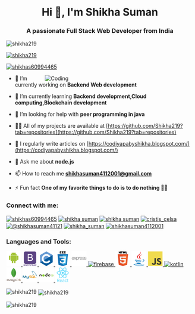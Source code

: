 
<h1 align="center">Hi 👋, I'm Shikha Suman</h1>
<h3 align="center">A passionate Full Stack Web Developer from India</h3>


<p align="left"> <img src="https://komarev.com/ghpvc/?username=shikha219&label=Profile%20views&color=0e75b6&style=flat" alt="shikha219" /> </p>

<p align="left"> <a href="https://github.com/ryo-ma/github-profile-trophy"><img src="https://github-profile-trophy.vercel.app/?username=shikha219" alt="shikha219" /></a> </p>

<p align="left"> <a href="https://twitter.com/shikhas60994465" target="blank"><img src="https://img.shields.io/twitter/follow/shikhas60994465?logo=twitter&style=for-the-badge" alt="shikhas60994465" /></a> </p>
<img align="right" alt="Coding" width="400"src="https://cdn.dribbble.com/users/2004880/screenshots/8721510/media/9ab6cc281822dcc7a6514c3bc81cc97a.gif">

- 🔭 I’m currently working on **Backend Web development**

- 🌱 I’m currently learning **Backend development,Cloud computing,Blockchain development**

- 🤝 I’m looking for help with **peer programming in java**

- 👨‍💻 All of my projects are available at [https://github.com/Shikha219?tab=repositories](https://github.com/Shikha219?tab=repositories)

- 📝 I regularly write articles on [https://codiyapabyshikha.blogspot.com/](https://codiyapabyshikha.blogspot.com/)

- 💬 Ask me about **node.js**

- 📫 How to reach me **shikhasuman4112001@gmail.com**

- ⚡ Fun fact **One of my favorite things to do is to do nothing 🤷‍♀️**

<h3 align="left">Connect with me:</h3>
<p align="left">
<a href="https://twitter.com/shikhas60994465" target="blank"><img align="center" src="https://raw.githubusercontent.com/rahuldkjain/github-profile-readme-generator/master/src/images/icons/Social/twitter.svg" alt="shikhas60994465" height="30" width="40" /></a>
<a href="https://www.linkedin.com/in/shikha-suman-861847194/" target="blank"><img align="center" src="https://raw.githubusercontent.com/rahuldkjain/github-profile-readme-generator/master/src/images/icons/Social/linked-in-alt.svg" alt="shikha suman" height="30" width="40" /></a>
<a href="https://fb.com/shikha suman" target="blank"><img align="center" src="https://raw.githubusercontent.com/rahuldkjain/github-profile-readme-generator/master/src/images/icons/Social/facebook.svg" alt="shikha suman" height="30" width="40" /></a>
<a href="https://instagram.com/cristis_celsa" target="blank"><img align="center" src="https://raw.githubusercontent.com/rahuldkjain/github-profile-readme-generator/master/src/images/icons/Social/instagram.svg" alt="cristis_celsa" height="30" width="40" /></a>
<a href="https://www.hackerrank.com/@shikhasuman41121" target="blank"><img align="center" src="https://raw.githubusercontent.com/rahuldkjain/github-profile-readme-generator/master/src/images/icons/Social/hackerrank.svg" alt="@shikhasuman41121" height="30" width="40" /></a>
<a href="https://www.leetcode.com/shikha_suman" target="blank"><img align="center" src="https://raw.githubusercontent.com/rahuldkjain/github-profile-readme-generator/master/src/images/icons/Social/leet-code.svg" alt="shikha_suman" height="30" width="40" /></a>
<a href="https://auth.geeksforgeeks.org/user/shikhasuman4112001" target="blank"><img align="center" src="https://raw.githubusercontent.com/rahuldkjain/github-profile-readme-generator/master/src/images/icons/Social/geeks-for-geeks.svg" alt="shikhasuman4112001" height="30" width="40" /></a>
</p>

<h3 align="left">Languages and Tools:</h3>
<p align="left"> <a href="https://developer.android.com" target="_blank"> <img src="https://raw.githubusercontent.com/devicons/devicon/master/icons/android/android-original-wordmark.svg" alt="android" width="40" height="40"/> </a> <a href="https://getbootstrap.com" target="_blank"> <img src="https://raw.githubusercontent.com/devicons/devicon/master/icons/bootstrap/bootstrap-plain-wordmark.svg" alt="bootstrap" width="40" height="40"/> </a> <a href="https://www.cprogramming.com/" target="_blank"> <img src="https://raw.githubusercontent.com/devicons/devicon/master/icons/c/c-original.svg" alt="c" width="40" height="40"/> </a> <a href="https://www.w3schools.com/css/" target="_blank"> <img src="https://raw.githubusercontent.com/devicons/devicon/master/icons/css3/css3-original-wordmark.svg" alt="css3" width="40" height="40"/> </a> <a href="https://expressjs.com" target="_blank"> <img src="https://raw.githubusercontent.com/devicons/devicon/master/icons/express/express-original-wordmark.svg" alt="express" width="40" height="40"/> </a> <a href="https://firebase.google.com/" target="_blank"> <img src="https://www.vectorlogo.zone/logos/firebase/firebase-icon.svg" alt="firebase" width="40" height="40"/> </a> <a href="https://www.w3.org/html/" target="_blank"> <img src="https://raw.githubusercontent.com/devicons/devicon/master/icons/html5/html5-original-wordmark.svg" alt="html5" width="40" height="40"/> </a> <a href="https://www.java.com" target="_blank"> <img src="https://raw.githubusercontent.com/devicons/devicon/master/icons/java/java-original.svg" alt="java" width="40" height="40"/> </a> <a href="https://developer.mozilla.org/en-US/docs/Web/JavaScript" target="_blank"> <img src="https://raw.githubusercontent.com/devicons/devicon/master/icons/javascript/javascript-original.svg" alt="javascript" width="40" height="40"/> </a> <a href="https://kotlinlang.org" target="_blank"> <img src="https://www.vectorlogo.zone/logos/kotlinlang/kotlinlang-icon.svg" alt="kotlin" width="40" height="40"/> </a> <a href="https://www.mongodb.com/" target="_blank"> <img src="https://raw.githubusercontent.com/devicons/devicon/master/icons/mongodb/mongodb-original-wordmark.svg" alt="mongodb" width="40" height="40"/> </a> <a href="https://www.mysql.com/" target="_blank"> <img src="https://raw.githubusercontent.com/devicons/devicon/master/icons/mysql/mysql-original-wordmark.svg" alt="mysql" width="40" height="40"/> </a> <a href="https://nodejs.org" target="_blank"> <img src="https://raw.githubusercontent.com/devicons/devicon/master/icons/nodejs/nodejs-original-wordmark.svg" alt="nodejs" width="40" height="40"/> </a> <a href="https://reactjs.org/" target="_blank"> <img src="https://raw.githubusercontent.com/devicons/devicon/master/icons/react/react-original-wordmark.svg" alt="react" width="40" height="40"/> </a> </p>

<p><img align="left" src="https://github-readme-stats.vercel.app/api/top-langs?username=shikha219&show_icons=true&locale=en&layout=compact" alt="shikha219" /></p>

<p>&nbsp;<img align="center" src="https://github-readme-stats.vercel.app/api?username=shikha219&show_icons=true&locale=en" alt="shikha219" /></p>

<p><img align="center" src="https://github-readme-streak-stats.herokuapp.com/?user=shikha219&" alt="shikha219" /></p>
